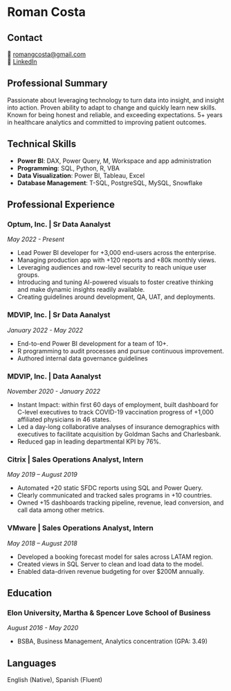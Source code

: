 # Roman Costa

## Contact
📧 romangcosta@gmail.com  
🔗 [LinkedIn](https://www.linkedin.com/in/romancosta)

## Professional Summary
Passionate about leveraging technology to turn data into insight, and insight into action. Proven ability to adapt to change and quickly learn new skills. Known for being honest and reliable, and exceeding expectations. 5+ years in healthcare analytics and committed to improving patient outcomes.

## Technical Skills
- **Power BI**: DAX, Power Query, M, Workspace and app administration
- **Programming**: SQL, Python, R, VBA
- **Data Visualization**: Power BI, Tableau, Excel
- **Database Management**: T-SQL, PostgreSQL, MySQL, Snowflake

## Professional Experience

### Optum, Inc. | Sr Data Aanalyst
*May 2022 - Present*
- Lead Power BI developer for +3,000 end-users across the enterprise. 
- Managing production app with +120 reports and +80k monthly views. 
- Leveraging audiences and row-level security to reach unique user groups.
- Introducing and tuning AI-powered visuals to foster creative thinking and make dynamic insights readily available.
- Creating guidelines around development, QA, UAT, and deployments. 

### MDVIP, Inc. | Sr Data Aanalyst
*January 2022 - May 2022*
- End-to-end Power BI development for a team of 10+.
- R programming to audit processes and pursue continuous improvement.
- Authored internal data governance guidelines
  
### MDVIP, Inc. | Data Aanalyst
*November 2020 - January 2022*
- Instant Impact: within first 60 days of employment, built dashboard for C-level executives to track COVID-19 vaccination progress of +1,000 affiliated physicians in 46 states.
- Led a day-long collaborative analyses of insurance demographics with executives to facilitate acquisition by Goldman Sachs and Charlesbank.
- Reduced gap in leading departmental KPI by 76%.

### Citrix | Sales Operations Analyst, Intern
*May 2019 – August 2019*
- Automated +20 static SFDC reports using SQL and Power Query.
- Clearly communicated and tracked sales programs in +10 countries.
- Owned +15 dashboards tracking pipeline, revenue, lead conversion, and call data among other metrics. 

### VMware | Sales Operations Analyst, Intern
*May 2018 – August 2018*
- Developed a booking forecast model for sales across LATAM region.
- Created views in SQL Server to clean and load data to the model.
- Enabled data-driven revenue budgeting for over $200M annually. 


## Education
### Elon University, Martha & Spencer Love School of Business
*August 2016 - May 2020*
- BSBA, Business Management, Analytics concentration (GPA: 3.49)

## Languages
English (Native), Spanish (Fluent)
